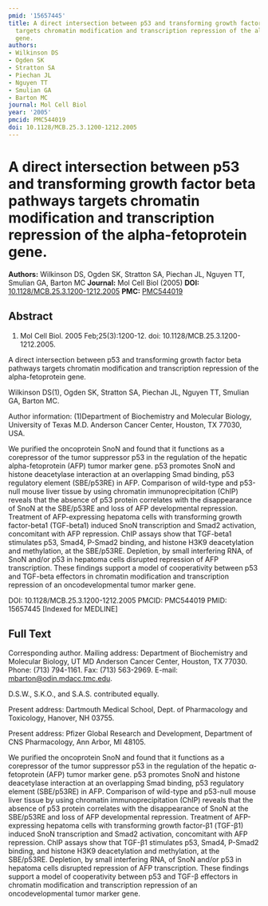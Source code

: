 ```yaml
---
pmid: '15657445'
title: A direct intersection between p53 and transforming growth factor beta pathways
  targets chromatin modification and transcription repression of the alpha-fetoprotein
  gene.
authors:
- Wilkinson DS
- Ogden SK
- Stratton SA
- Piechan JL
- Nguyen TT
- Smulian GA
- Barton MC
journal: Mol Cell Biol
year: '2005'
pmcid: PMC544019
doi: 10.1128/MCB.25.3.1200-1212.2005
---
```


# A direct intersection between p53 and transforming growth factor beta pathways targets chromatin modification and transcription repression of the alpha-fetoprotein gene.
**Authors:** Wilkinson DS, Ogden SK, Stratton SA, Piechan JL, Nguyen TT, Smulian GA, Barton MC
**Journal:** Mol Cell Biol (2005)
**DOI:** [10.1128/MCB.25.3.1200-1212.2005](https://doi.org/10.1128/MCB.25.3.1200-1212.2005)
**PMC:** [PMC544019](https://www.ncbi.nlm.nih.gov/pmc/articles/PMC544019/)

## Abstract

1. Mol Cell Biol. 2005 Feb;25(3):1200-12. doi: 10.1128/MCB.25.3.1200-1212.2005.

A direct intersection between p53 and transforming growth factor beta pathways 
targets chromatin modification and transcription repression of the 
alpha-fetoprotein gene.

Wilkinson DS(1), Ogden SK, Stratton SA, Piechan JL, Nguyen TT, Smulian GA, 
Barton MC.

Author information:
(1)Department of Biochemistry and Molecular Biology, University of Texas M.D. 
Anderson Cancer Center, Houston, TX 77030, USA.

We purified the oncoprotein SnoN and found that it functions as a corepressor of 
the tumor suppressor p53 in the regulation of the hepatic alpha-fetoprotein 
(AFP) tumor marker gene. p53 promotes SnoN and histone deacetylase interaction 
at an overlapping Smad binding, p53 regulatory element (SBE/p53RE) in AFP. 
Comparison of wild-type and p53-null mouse liver tissue by using chromatin 
immunoprecipitation (ChIP) reveals that the absence of p53 protein correlates 
with the disappearance of SnoN at the SBE/p53RE and loss of AFP developmental 
repression. Treatment of AFP-expressing hepatoma cells with transforming growth 
factor-beta1 (TGF-beta1) induced SnoN transcription and Smad2 activation, 
concomitant with AFP repression. ChIP assays show that TGF-beta1 stimulates p53, 
Smad4, P-Smad2 binding, and histone H3K9 deacetylation and methylation, at the 
SBE/p53RE. Depletion, by small interfering RNA, of SnoN and/or p53 in hepatoma 
cells disrupted repression of AFP transcription. These findings support a model 
of cooperativity between p53 and TGF-beta effectors in chromatin modification 
and transcription repression of an oncodevelopmental tumor marker gene.

DOI: 10.1128/MCB.25.3.1200-1212.2005
PMCID: PMC544019
PMID: 15657445 [Indexed for MEDLINE]

## Full Text

Corresponding author. Mailing address: Department of Biochemistry and Molecular Biology, UT MD Anderson Cancer Center, Houston, TX 77030. Phone: (713) 794-1161. Fax: (713) 563-2969. E-mail: mbarton@odin.mdacc.tmc.edu.

D.S.W., S.K.O., and S.A.S. contributed equally.

Present address: Dartmouth Medical School, Dept. of Pharmacology and Toxicology, Hanover, NH 03755.

Present address: Pfizer Global Research and Development, Department of CNS Pharmacology, Ann Arbor, MI 48105.

We purified the oncoprotein SnoN and found that it functions as a corepressor of the tumor suppressor p53 in the regulation of the hepatic α-fetoprotein (AFP) tumor marker gene. p53 promotes SnoN and histone deacetylase interaction at an overlapping Smad binding, p53 regulatory element (SBE/p53RE) in AFP. Comparison of wild-type and p53-null mouse liver tissue by using chromatin immunoprecipitation (ChIP) reveals that the absence of p53 protein correlates with the disappearance of SnoN at the SBE/p53RE and loss of AFP developmental repression. Treatment of AFP-expressing hepatoma cells with transforming growth factor-β1 (TGF-β1) induced SnoN transcription and Smad2 activation, concomitant with AFP repression. ChIP assays show that TGF-β1 stimulates p53, Smad4, P-Smad2 binding, and histone H3K9 deacetylation and methylation, at the SBE/p53RE. Depletion, by small interfering RNA, of SnoN and/or p53 in hepatoma cells disrupted repression of AFP transcription. These findings support a model of cooperativity between p53 and TGF-β effectors in chromatin modification and transcription repression of an oncodevelopmental tumor marker gene.
